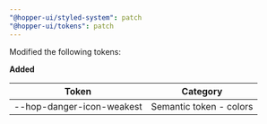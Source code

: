```yaml
---
"@hopper-ui/styled-system": patch
"@hopper-ui/tokens": patch
---
```


Modified the following tokens:

**Added**

| Token                          |Category
| -------------------------------| -------------------------------------------------------------------------------------------------
| --hop-danger-icon-weakest	 | Semantic token - colors

